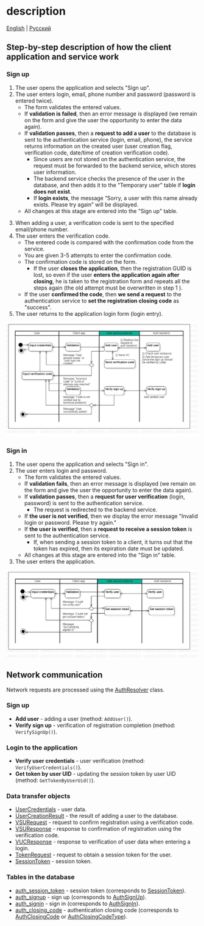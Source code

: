 # description

[English](description.md) | [Русский](description.ru.md)

## Step-by-step description of how the client application and service work

### Sign up

1. The user opens the application and selects "Sign up".
2. The user enters login, email, phone number and password (password is entered twice).
     - The form validates the entered values.
     - If **validation is failed**, then an error message is displayed (we remain on the form and give the user the opportunity to enter the data again).
     - If **validation passes**, then a **request to add a user** to the database is sent to the authentication service (login, email, phone), the service returns information on the created user (user creation flag, verification code, date/time of creation verification code).
         - Since users are not stored on the authentication service, the request must be forwarded to the backend service, which stores user information.
         - The backend service checks the presence of the user in the database, and then adds it to the “Temporary user” table if **login does not exist**.
         - If **login exists**, the message “Sorry, a user with this name already exists. Please try again” will be displayed.
     - All changes at this stage are entered into the "Sign up" table.
<!--
     - **Optional** (executed only if necessary at the business logic level of the client application): If **email** and/or **phone exists**, then the message "User with this email and/or phone number" is displayed already exists. For data security reasons, deactivate the previous account or try to remember the password for the previous account" and select "Remember password"/"Deactivate old account"/"Cancel".
         - If the user clicks "Remember password", he is redirected to the application login form.
         - If the user clicks "Deactivate old entry", then the user enters an email or phone number on the new form, clicks "Get deactivation code", a request is sent to the authentication service, the service makes an entry in the "Deactivation" table and in response sends the deactivation code, the user confirms or does not confirm (see point 4). If confirmed, the client application sends a deactivation request, and then all active entries in the user and token tables are marked as outdated and overwritten.
     - On the authentication service side, there is a job that marks entries in the "Sign up" table.
-->
3. When adding a user, a verification code is sent to the specified email/phone number.
4. The user enters the verification code.
     - The entered code is compared with the confirmation code from the service.
     - You are given 3-5 attempts to enter the confirmation code.
     - The confirmation code is stored on the form.
         - If the user **closes the application**, then the registration GUID is lost, so even if the user **enters the application again after closing**, he is taken to the registration form and repeats all the steps again (the old attempt must be overwritten in step 1 ).
     - If the user **confirmed the code**, then **we send a request** to the authentication service to **set the registration closing code** as "success".
5. The user returns to the application login form (login entry).

![flowchart-signup](img/flowchart-signup.png)

### Sign in 

1. The user opens the application and selects "Sign in".
2. The user enters login and password.
     - The form validates the entered values.
     - If **validation fails**, then an error message is displayed (we remain on the form and give the user the opportunity to enter the data again).
     - If **validation passes**, then a **request for user verification** (login, password) is sent to the authentication service.
         - The request is redirected to the backend service.
     - If **the user is not verified**, then we display the error message "Invalid login or password. Please try again."
     - If **the user is verified**, then a **request to receive a session token** is sent to the authentication service.
         - If, when sending a session token to a client, it turns out that the token has expired, then its expiration date must be updated.
     - All changes at this stage are entered into the "Sign in" table.
     <!--
     - If there are several login attempts in the temporary table during the day for the same user, then it is likely that they are trying to hack him, so after the nth time the exception "the number of login attempts has been exceeded" should be sent.
     -->
3. The user enters the application.

![flowchart-signin](img/flowchart-signin.png)

## Network communication

Network requests are processed using the [AuthResolver](authbl/AuthResolver.md) class.

### Sign up 

- **Add user** - adding a user (method: `AddUser()`).
- **Verify sign up** - verification of registration completion (method: `VerifySignUp()`).
<!--
- **Get deacitvation code** - getting the deactivation code (method: `GetDeactivationCode()`).:
     - input: `UserCredentials`;
     - output: `DeactivationCode`.
- **Deactivate users** - deactivate users (method: `DeactivateUsers()`).:
     - input: `DeactivationRequest`;
     - output: `DeactivationResponse`.
-->

### Login to the application

- **Verify user credentials** - user verification (method: `VerifyUserCredentials()`).
- **Get token by user UID** - updating the session token by user UID (method: `GetTokenByUserUid()`).

### Data transfer objects

- [UserCredentials](models/NetworkParameters/UserCredentials.md) - user data.
- [UserCreationResult](models/NetworkParameters/UserCreationResult.md) - the result of adding a user to the database.
- [VSURequest](models/NetworkParameters/VSURequest.md) - request to confirm registration using a verification code.
- [VSUResponse](models/NetworkParameters/VSUResponse.md) - response to confirmation of registration using the verification code.
- [VUCResponse](models/NetworkParameters/VUCResponse.md) - response to verification of user data when entering a login.
- [TokenRequest](models/NetworkParameters/TokenRequest.md) - request to obtain a session token for the user.
- [SessionToken](models/NetworkParameters/SessionToken.md) - session token.

### Tables in the database

- [auth_session_token](dbtables/auth_session_token.md) - session token (corresponds to [SessionToken](models/NetworkParameters/SessionToken.md)).
- [auth_signup](dbtables/auth_signup.md) - sign up (corresponds to [AuthSignUp](models/AuthSignUp.md)).
- [auth_signin](dbtables/auth_signin.md) - sign in (corresponds to [AuthSignIn](models/AuthSignIn.md)).
- [auth_closing_code](dbtables/auth_closing_code.md) - authentication closing code (corresponds to [AuthClosingCode](models/AuthClosingCode.md) or [AuthClosingCodeType](models/AuthClosingCodeType.md)).
